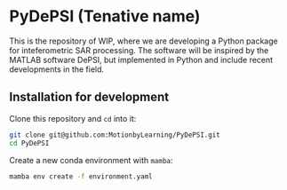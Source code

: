 # PyDePSI (Tenative name)

This is the repository of WIP, where we are developing a Python package for inteferometric SAR processing. The software will be inspired by the MATLAB software DePSI, but implemented in Python and include recent developments in the field.

## Installation for development

Clone this repository and `cd` into it:

```bash
git clone git@github.com:MotionbyLearning/PyDePSI.git
cd PyDePSI
```

Create a new conda environment with `mamba`:

```bash
mamba env create -f environment.yaml
```